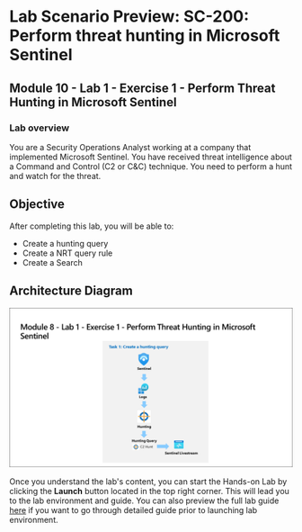 # Lab Scenario Preview: SC-200: Perform threat hunting in Microsoft Sentinel

## Module 10 - Lab 1 - Exercise 1 - Perform Threat Hunting in Microsoft Sentinel

### Lab overview

You are a Security Operations Analyst working at a company that implemented Microsoft Sentinel. You have received threat intelligence about a Command and Control (C2 or C&C) technique. You need to perform a hunt and watch for the threat.

## Objective
  
After completing this lab, you will be able to:

- Create a hunting query
- Create a NRT query rule
- Create a Search
  
## Architecture Diagram

 ![](media/SC200-Lab_Diagrams_Mod8_L1_Ex1.png)

Once you understand the lab's content, you can start the Hands-on Lab by clicking the **Launch** button located in the top right corner. This will lead you to the lab environment and guide. You can also preview the full lab guide [here](https://experience.cloudlabs.ai/#/labguidepreview/49924c87-5f52-439d-9718-efde380d255b) if you want to go through detailed guide prior to launching lab environment.




